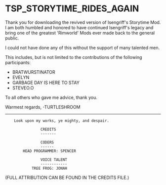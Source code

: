 # TSP_STORYTIME_RIDES_AGAIN

Thank you for downloading the revived version of Isengriff's Storytime Mod. I am both humbled and honored to have continued Isengriff's legacy and bring one of the greatest 'Rimworld' Mods ever made back to the general public.

I could not have done any of this without the support of many talented men. 

This includes, but is not limited to the contributions of the following participants: 

* BRATWURSTINATOR
* EVELYN
* GARBAGE DAY IS HERE TO STAY
* STEVEO.O

To all others who gave me advice, thank you. 

Warmest regards,
-TURTLESHROOM

-----------------------
	
		Look upon my works, ye mighty, and despair.
	
					CREDITS
					-------
		
					CODERS
					------
			HEAD PROGRAMMER: SPENCER
		
					VOICE TALENT
					------------
				TREE FROG: JONAH
        
        


(FULL ATTRIBUTION CAN BE FOUND IN THE CREDITS FILE.)
